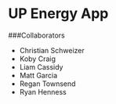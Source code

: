 # UP Energy App

###Collaborators
* Christian Schweizer
* Koby Craig
* Liam Cassidy
* Matt Garcia
* Regan Townsend
* Ryan Henness